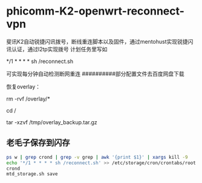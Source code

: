 # phicomm-K2-openwrt-reconnect-vpn
斐讯K2自动锐捷闪讯拨号，断线重连脚本以及固件，通过mentohust实现锐捷闪讯认证，通过l2tp实现拨号
计划任务里写如

*/1 * * * * sh /reconnect.sh

可实现每分钟自动检测断网重连
##########部分配置文件去百度网盘下载

恢复overlay：


rm -rvf /overlay/*


cd /


tar -xzvf /tmp/overlay_backup.tar.gz

## 老毛子保存到闪存

```sh
ps w | grep crond | grep -v grep | awk '{print $1}' | xargs kill -9
echo '*/1 * * * * sh /reconnect.sh' >> /etc/storage/cron/crontabs/root
crond
mtd_storage.sh save
```
